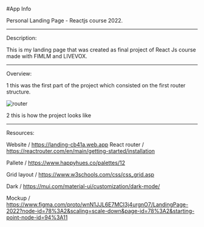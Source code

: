 #App Info

Personal Landing Page - Reactjs course 2022.

---

Description:

This is my landing page that was created as final project of React Js course made with FIMLM and LIVEVOX.

---

Overview:

1 this was the first part of the project which consisted on the first router structure.

![router](https://user-images.githubusercontent.com/66336947/187346334-5d628d91-fe16-4478-aa9a-8c03d9d08b99.png)

2 this is how the project looks like

---

Resources:

Website / https://landing-cb41a.web.app
React router / https://reactrouter.com/en/main/getting-started/installation

Pallete / https://www.happyhues.co/palettes/12

Grid layout / https://www.w3schools.com/css/css_grid.asp

Dark / https://mui.com/material-ui/customization/dark-mode/

Mockup / https://www.figma.com/proto/wnN1JJL6E7MCI3j4urgnO7/LandingPage-2022?node-id=78%3A2&scaling=scale-down&page-id=78%3A2&starting-point-node-id=94%3A11
